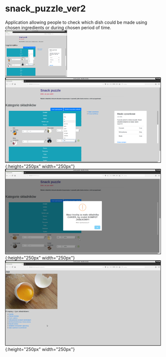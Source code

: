 # snack_puzzle_ver2
Application allowing people to check which dish could be made using chosen ingredients or during chosen period of time.  
<img src="snack_puzzle/static/images/snack01.png" alt="Snack Puzzle" width="200" height="150"/>
![Alt text](/snack_puzzle/static/images/snack01.png?raw=true "Snack Puzzle"){:height="250px" width="250px"}
![Alt text](/snack_puzzle/static/images/snack02.png?raw=true "Snack Puzzle"){:height="250px" width="250px"}
![Alt text](/snack_puzzle/static/images/snack03.png?raw=true "Snack Puzzle"){:height="250px" width="250px"}
